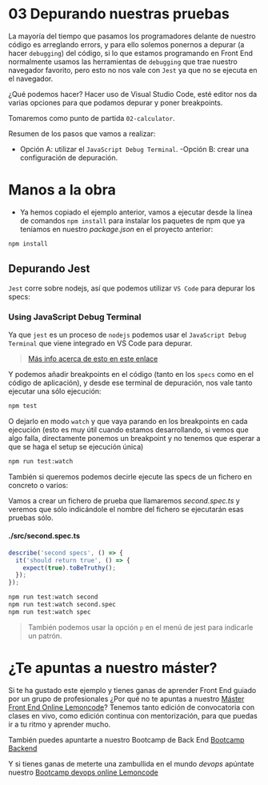 # 03 Depurando nuestras pruebas

La mayoría del tiempo que pasamos los programadores delante de nuestro código es arreglando errors, y
para ello solemos ponernos a depurar (a hacer `debugging`) del código, si lo que estamos programando
en Front End normalmente usamos las herramientas de `debugging` que trae nuestro navegador favorito,
pero esto no nos vale con `Jest` ya que no se ejecuta en el navegador.

¿Qué podemos hacer? Hacer uso de Visual Studio Code, esté editor nos da varias opciones para que podamos
depurar y poner breakpoints.

Tomaremos como punto de partida `02-calculator`.

Resumen de los pasos que vamos a realizar:

- Opción A: utilizar el `JavaScript Debug Terminal`.
  -Opción B: crear una configuración de depuración.

# Manos a la obra

- Ya hemos copiado el ejemplo anterior, vamos a ejecutar desde la línea de
  comandos `npm install` para instalar los paquetes de npm que ya teníamos
  en nuestro _package.json_ en el proyecto anterior:

```bash
npm install
```

## Depurando Jest

`Jest` corre sobre nodejs, así que podemos utilizar `VS Code` para depurar los specs:

### Using JavaScript Debug Terminal

Ya que `jest` es un proceso de `nodejs` podemos usar el `JavaScript Debug Terminal` que viene integrado
en VS Code para depurar.

> [Más info acerca de esto en este enlace](https://www.lemoncode.tv/curso/vs-code-js-debugging/leccion/javascript-debug-terminal)

Y podemos añadir breakpoints en el código (tanto en los `specs` como en el código de aplicación), y desde ese terminal de depuración,
nos vale tanto ejecutar una sólo ejecución:

```bash
npm test

```

O dejarlo en modo `watch` y que vaya parando en los breakpoints en cada ejecución (esto es muy útil cuando estamos desarrollando, si
vemos que algo falla, directamente ponemos un breakpoint y no tenemos que esperar a que se haga el setup se ejecución única)

```bash
npm run test:watch

```

También si queremos podemos decirle ejecute las specs de un fichero en concreto o varios:

Vamos a crear un fichero de prueba que llamaremos _second.spec.ts_ y veremos que sólo indicándole el nombre del fichero se ejecutarán esas pruebas
sólo.

#### ./src/second.spec.ts

```typescript
describe('second specs', () => {
  it('should return true', () => {
    expect(true).toBeTruthy();
  });
});
```

```bash
npm run test:watch second
npm run test:watch second.spec
npm run test:watch spec

```

> También podemos usar la opción `p` en el menú de jest para indicarle un patrón.

# ¿Te apuntas a nuestro máster?

Si te ha gustado este ejemplo y tienes ganas de aprender Front End
guiado por un grupo de profesionales ¿Por qué no te apuntas a
nuestro [Máster Front End Online Lemoncode](https://lemoncode.net/master-frontend#inicio-banner)? Tenemos tanto edición de convocatoria
con clases en vivo, como edición continua con mentorización, para
que puedas ir a tu ritmo y aprender mucho.

También puedes apuntarte a nuestro Bootcamp de Back End [Bootcamp Backend](https://lemoncode.net/bootcamp-backend#inicio-banner)

Y si tienes ganas de meterte una zambullida en el mundo _devops_
apúntate nuestro [Bootcamp devops online Lemoncode](https://lemoncode.net/bootcamp-devops#bootcamp-devops/inicio)
